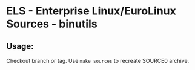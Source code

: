 # ELS - Enterprise Linux/EuroLinux Sources - binutils
 
## Usage:
  Checkout branch or tag. Use `make sources` to recreate  SOURCE0 archive.
